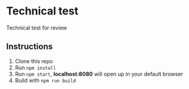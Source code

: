 # Technical test
Technical test for review

## Instructions

1.  Clone this repo
2.  Run `npm install`
3.  Run `npm start`, **localhost:8080** will open up in your default browser
4.  Build with `npm run build`